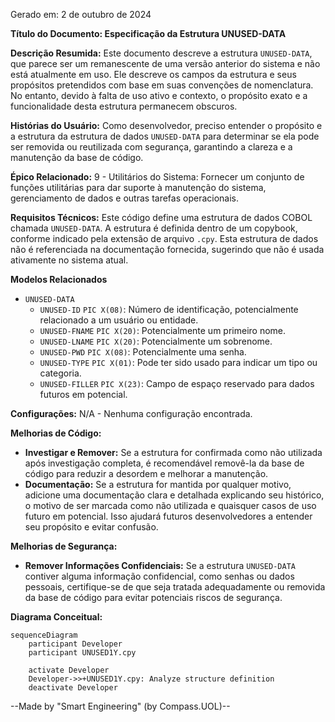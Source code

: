 Gerado em: 2 de outubro de 2024

**Título do Documento: Especificação da Estrutura UNUSED-DATA**

**Descrição Resumida:**
Este documento descreve a estrutura `UNUSED-DATA`, que parece ser um remanescente de uma versão anterior do sistema e não está atualmente em uso. Ele descreve os campos da estrutura e seus propósitos pretendidos com base em suas convenções de nomenclatura. No entanto, devido à falta de uso ativo e contexto, o propósito exato e a funcionalidade desta estrutura permanecem obscuros.

**Histórias do Usuário:**
Como desenvolvedor, preciso entender o propósito e a estrutura da estrutura de dados `UNUSED-DATA` para determinar se ela pode ser removida ou reutilizada com segurança, garantindo a clareza e a manutenção da base de código.

**Épico Relacionado:**
9 - Utilitários do Sistema: Fornecer um conjunto de funções utilitárias para dar suporte à manutenção do sistema, gerenciamento de dados e outras tarefas operacionais.

**Requisitos Técnicos:**
Este código define uma estrutura de dados COBOL chamada `UNUSED-DATA`. A estrutura é definida dentro de um copybook, conforme indicado pela extensão de arquivo `.cpy`.
Esta estrutura de dados não é referenciada na documentação fornecida, sugerindo que não é usada ativamente no sistema atual.

**Modelos Relacionados**
- `UNUSED-DATA`
  - `UNUSED-ID` `PIC X(08)`: Número de identificação, potencialmente relacionado a um usuário ou entidade.
  - `UNUSED-FNAME` `PIC X(20)`: Potencialmente um primeiro nome.
  - `UNUSED-LNAME` `PIC X(20)`: Potencialmente um sobrenome.
  - `UNUSED-PWD` `PIC X(08)`: Potencialmente uma senha.
  - `UNUSED-TYPE` `PIC X(01)`: Pode ter sido usado para indicar um tipo ou categoria.
  - `UNUSED-FILLER` `PIC X(23)`: Campo de espaço reservado para dados futuros em potencial.

**Configurações:**
N/A - Nenhuma configuração encontrada.

**Melhorias de Código:**
- **Investigar e Remover:** Se a estrutura for confirmada como não utilizada após investigação completa, é recomendável removê-la da base de código para reduzir a desordem e melhorar a manutenção.
- **Documentação:** Se a estrutura for mantida por qualquer motivo, adicione uma documentação clara e detalhada explicando seu histórico, o motivo de ser marcada como não utilizada e quaisquer casos de uso futuro em potencial. Isso ajudará futuros desenvolvedores a entender seu propósito e evitar confusão.

**Melhorias de Segurança:**
- **Remover Informações Confidenciais:** Se a estrutura `UNUSED-DATA` contiver alguma informação confidencial, como senhas ou dados pessoais, certifique-se de que seja tratada adequadamente ou removida da base de código para evitar potenciais riscos de segurança.

**Diagrama Conceitual:**
```mermaid
sequenceDiagram
    participant Developer
    participant UNUSED1Y.cpy
    
    activate Developer
    Developer->>+UNUSED1Y.cpy: Analyze structure definition
    deactivate Developer
```

--Made by "Smart Engineering" (by Compass.UOL)--